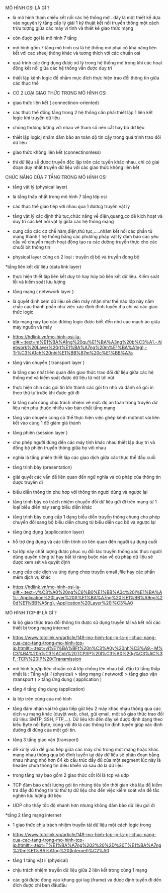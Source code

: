 MÔ HÌNH OSI LÀ GÌ ?
* là mô hình tham chiếu kết nối các hệ thống mở . dây là một thiết kế dựa vào nguyên lý tầng cấp lý giải 1 kỹ thuật kết nối truyền thông một cách trừu tượng giữa các máy vi tính và thiết kế giao thức mạng
* còn được gọi là mô hình 7 tầng
* mô hình gồm 7 tầng mô hình osi là hệ thống mở phải có khả năng liên kết với cac sheej thóng khác và tương thích với các chuẩn osi
*  quá trình các ứng dụng được xử lý trong hệ thống mở trong khi các hoạt động kết nối giữa các hệ thống vẫn được duy trì
*  thiết lập kênh logic đề nhằm mực đích thực hiện trao đổi thông tin giữa các thực thể

*  CÓ 2 LOẠI GIAO THỨC TRONG MÔ HÌNH OSI
*  giao thức liên kết ( connectinon-oriented)
*  các thực thể đồng tầng trong 2 hệ thống cần phải thiết lập 1 liên kết logic  khi truyền dữ liệu
*  chúng thương lượng với nhau về tham số nên cắt hay bỏ dữ liệu
*  thiết lập logicj nhằm đảm bảo an toàn dộ tin cậy trong quá trình trao đổi dữ liệu
*  giao thức không liên kết (connectinonless)
*  thì dữ liệu sễ được truyền độc lập trên các tuyến khác nhau. chỉ có giai đoạn duy nhất truyền dữ liệu với các giao thức không liên kết

CHỨC NĂNG CỦA 7 TẦNG TRONG MÔ HÌNH OSI

* tầng vật lý (physical layer)
* là tầng thấp nhất trong mô hình 7 tầng lớp osi
* các thực thể giao tiêp với nhau  qua 1 đươcg truyền vật lý
* tầng vật lý xác định thủ tục,chức năng về điện,quang,cơ để kich hoạt và duy trì các kết nối vật lý giữa các hệ thống mạng
* cung cấp các cơ chế hàm,điện,thủ tục,.....nhằm kết nối các phần tủ mạng thành 1 hệ thống bằng các phương pháp vật lý đảm bảo các yêu cầu về chuyển mạch hoạt động tạo ra các dường truyền thực cho các chuỗi bit thông tin

* physical layer cũng có 2 loại : truyền dị bộ và truyền đòng bộ

*tầng liên kết dữ liệu (data link layer)
* thực hiện thiết lập liên kết duy trì hay hủy bỏ liên kết dữ liệu. Kiểm soát lỗi và kiểm soát lưu lượng

* tầng mạng ( netwwork layer )
* là quyết định xem dữ liệu sẽ đến máy nhận như thế nào lớp này nắm chắc các thành phần như việc xác định định tuyến địa chỉ và các giao thức logic
* lớp mạng này tạo các đường logic được biết đến như các mạch ảo giữa máy nguồn và máy 
* https://hdlink.vn/mo-hinh-osi-la-gi#:~:text=m%E1%BA%A1ng%20qu%E1%BA%A3ng%20b%C3%A1.-,Network%20Layer%20(t%E1%BA%A7ng%20m%E1%BA%A1ng),-Tr%C3%A1ch%20nhi%E1%BB%87m%20c%E1%BB%A7a

* tầng vận chuyển ( transport layer )
* là tầng cao nhất liên quan đến giao thức trao đổi dữ liệu giữa các hệ thống mở và kiểm soát được dữ liệu từ nút tới nút
* thực hiện chia các gói tin lớn thành các gói tin nhỏ và đánh số gói in theo thứ tự trước khi được gửi đi
* là tầng cuối cùng  chịu trách nhiệm về mức độ an toàn trong truyền dữ liệu nên phụ thuộc nhiều vào bản chất tầng mạng
* tầng vận chuyên cũng cõ thể thực hiện việc ghép kênh mộtmột vài liên kết vào cùng 1 để giảm giá thành

* tầng phiên (session layer )
* cho phép người dùng đến các máy tính khác nhau thiết lập duy trì và đồng bộ phiên truyền thông giữa họ với nhau
* nghĩa là tầng phiên thiết lập các giao dịch giữa các thực thể đầu cuối


* tầng trình bày (presentation)
* giải quyết các vấn đề liên quan đến ngữ nghĩa và cú pháp của thông tin được truyền đi
* biểu diễn thông tin phù hơp với thông tin người dùng và ngược lại
* tầng trình bày có trách nhiệm chuyển đổi dữ liệu  gửi đi trên mạng từ 1 loại biểu diễn này sang biểu diễn khác
* tầng trình bày cung cấp 1 dạng biểu diễn truyền thông chung cho phép chuyển đổi sang bộ biểu diễn chung từ biểu diễn cục bộ và ngược lại

* tầng ứng dụng (appliccation layer)
* hỗ trợ ứng dụng và các tiến trình  có liên quan đến người sự dụng cuối
* tại lớp này chất lượng được phục vụ đối tác truyền thông xác thực người dùng quyền riêng tư hay bất kì ràng buộc nào về cú pháp dữ liệu sẽ được xem sét và quyết định
* cung cấp các dịch vụ ứng dụng chop truyền email ,file hay các phần mềm dịch vụ khác
* https://hdlink.vn/mo-hinh-osi-la-gi#:~:text=v%C3%A0%20ng%C6%B0%E1%BB%A3c%20l%E1%BA%A1i.-,Application%20Layer%20(t%E1%BA%A7ng%20%E1%BB%A9ng%20d%E1%BB%A5ng),-Application%20Layer%20l%C3%A0




MÔ HÌNH TCP-IP LÀ GÌ ?
* là bộ giao thức trao đổi thông tin được sử dụng truyền tải và kết nối các thiết bị trong mạng internet
* https://www.totolink.vn/article/149-mo-hinh-tcp-ip-la-gi-chuc-nang-cua-cac-tang-trong-mo-hinh-tcp-ip.html#:~:text=vi%E1%BA%BFt%20n%C3%A0y%20nh%C3%A9.-,M%C3%B4%20h%C3%ACnh%20TCP/IP%20l%C3%A0%20g%C3%AC%3F,-TCP/%20IP%20(Transmission

* mô hình tcp/ip tiêu chuẩn có 4 lớp chồng lên nhau bắt đầu từ tầng thấp nhất là : Tầng vật lí (physical) > tầng mạng ( netword) > tầng giao vận (transport ) > tầng ứng dụng ( application )

* tầng 4 tầng ứng dụng (application)
* là lớp trên cùng của mô hình
* tầng đảm nhận vai trò giao tiếp giữ liệu 2 máy khác nhau thông qua các dịch vụ mạng khác (duyệt web, chat, gửi email, một số giao thức trao đổi dữ liệu: SMTP, SSH, FTP,...). Dữ liệu khi đến đây sẽ được định dạng theo kiểu Byte nối Byte, cùng với đó là các thông tin định tuyến giúp xác định đường đi đúng của một gói tin.

* tầng 3 tầng giao vận (transport)
* để xử lý vấn đề giao tiếp giữa các máy chủ trong một mạng hoặc khác mạng nhau thông qua bộ định tuyến tại dây dữ liếu sẽ phân đoạn bằng nhau nhưng nhỏ hơn 64 kb cấu trúc dầy đủ của một segment lúc này là header chưa thông tin điều khiển và sau đó là dữ liệu
* trong tầng này bao gồm 2 giao thức cốt lõi là tcp và udp
* TCP đảm bảo chất lượng gói tin nhưng tiêu tốn thời gian khá lâu để kiểm tra đầy đủ thông tin từ thứ tự dữ liệu cho đến việc kiểm soát vấn đề tắc nghẽn lưu lượng dữ liệu
* UDP cho thấy tốc độ nhanh hơn nhưng không đảm bảo dữ liệu gửi đi

*tầng 2 tầng mạng internet
* 1 giao thức chịu trách nhiệm truyền tải dữ liệu một cách logic trong 

* https://www.totolink.vn/article/149-mo-hinh-tcp-ip-la-gi-chuc-nang-cua-cac-tang-trong-mo-hinh-tcp-ip.html#:~:text=T%E1%BA%A7ng%202%20%2D%20T%E1%BA%A7ng%20m%E1%BA%A1ng%20(Internet)%C2%A0

* tầng 1 tầng vật lí (physical)
* chịu trách nhiệm  truyền dữ liệu giữa 2 liên kết trong cùng 1 mạng
* các gói được đóng vào khung gọi lag (frame) và được định tuyến đi dến đích được chỉ ban đầuđầu




